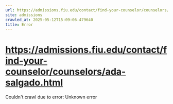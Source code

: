 ```yaml
---
url: https://admissions.fiu.edu/contact/find-your-counselor/counselors/ada-salgado.html
site: admissions
crawled_at: 2025-05-12T15:09:06.479640
title: Error
---
```


# https://admissions.fiu.edu/contact/find-your-counselor/counselors/ada-salgado.html

Couldn't crawl due to error: Unknown error

